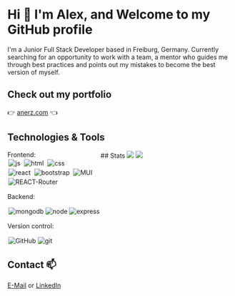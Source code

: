 # Hi :wave: I'm Alex, and Welcome to my GitHub profile 

I'm a Junior Full Stack Developer based in Freiburg, Germany. Currently searching for an opportunity to work with a team, a mentor who guides me through best practices and points out my mistakes to become the best version of myself.

## Check out my portfolio

<span align="center">:point_right:  [anerz.com](https://anerz.com) :point_left: </span>


## Technologies & Tools
<div style="display:flex;flex-direction:row; ">
<div style="justify-content:center">
Frontend: <br />

<img align="center" style="margin:2px;" alt="js" src="https://img.shields.io/badge/JavaScript-F7DF1E?style=for-the-badge&logo=javascript&logoColor=black"/>
<img align="center" style="margin:2px;" alt="html" src="https://img.shields.io/badge/HTML5-E34F26?style=for-the-badge&logo=html5&logoColor=white"/>
<img align="center" style="margin:2px;" alt="css" src="https://img.shields.io/badge/CSS3-1572B6?style=for-the-badge&logo=css3&logoColor=white"/> <br />
<img align="center" style="margin:2px;" alt="react" src="https://img.shields.io/badge/React-20232A?style=for-the-badge&logo=react&logoColor=61DAFB"/>
<img align="center" style="margin:2px;" alt="bootstrap" src="https://img.shields.io/badge/Bootstrap-563D7C?style=for-the-badge&logo=bootstrap&logoColor=white"/>
<img align="center" style="margin:2px;" alt="MUI" src="https://img.shields.io/badge/Material--UI-0081CB?style=for-the-badge&logo=material-ui&logoColor=white"/> <br />
<img align="center" style="margin:2px;" alt="REACT-Router" src="https://img.shields.io/badge/React_Router-CA4245?style=for-the-badge&logo=react-router&logoColor=white"/>

Backend: 

<img align="center" style="margin:2px;" alt="express" src="https://img.shields.io/badge/Express.js-404D59?style=for-the-badge"/> 
<img align="left" style="margin:2px;" alt="mongodb" src="https://img.shields.io/badge/MongoDB-4EA94B?style=for-the-badge&logo=mongodb&logoColor=white"/>
<img align="left" style="margin:2px;" alt="node" src="https://img.shields.io/badge/Node.js-43853D?style=for-the-badge&logo=node.js&logoColor=white"/> <br />

Version control:

<img align="center" style="margin:2px;" alt="git" src="https://img.shields.io/badge/GIT-E44C30?style=for-the-badge&logo=git&logoColor=white"/>
<img align="left" style="margin:2px;" alt="GitHub" src="https://img.shields.io/badge/GitHub-100000?style=for-the-badge&logo=github&logoColor=white.png" />
</div>

<div style="justify-content:center">
## Stats


<img src="https://github-readme-stats.vercel.app/api?username=Alex-WD-22&count_private=true&theme=radical&show_icons=true" />
<img src="https://github-readme-stats.vercel.app/api/top-langs/?username=Alex-WD-22&theme=blue-green" />

</div>
</div>

## Contact 📫

  [E-Mail](alexander.nerz@web.de) or [LinkedIn](www.linkedin.com/in/alexander-nerz) 


<!--
**Alex-WD-22/Alex-WD-22** is a ✨ _special_ ✨ repository because its `README.md` (this file) appears on your GitHub profile.

Here are some ideas to get you started:

- 🔭 I’m currently working on ...
- 🌱 I’m currently learning ...
- 👯 I’m looking to collaborate on ...
- 🤔 I’m looking for help with ...
- 💬 Ask me about ...
- 📫 How to reach me: ...
- 😄 Pronouns: ...
- ⚡ Fun fact: ...
-->
